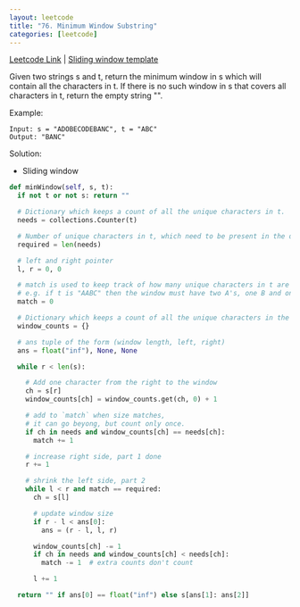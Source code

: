 ```yaml
---
layout: leetcode
title: "76. Minimum Window Substring"
categories: [leetcode]
---
```


[Leetcode Link](https://leetcode.com/problems/minimum-window-substring/)
| [Sliding window template](/template/sliding_window)

Given two strings s and t, return the minimum window in s which will contain all the characters in t. If there is no such window in s that covers all characters in t, return the empty string "".

Example:

```
Input: s = "ADOBECODEBANC", t = "ABC"
Output: "BANC"
```

Solution: 

* Sliding window

```python
def minWindow(self, s, t):
  if not t or not s: return ""

  # Dictionary which keeps a count of all the unique characters in t.
  needs = collections.Counter(t)

  # Number of unique characters in t, which need to be present in the desired window.
  required = len(needs)

  # left and right pointer
  l, r = 0, 0

  # match is used to keep track of how many unique characters in t are present in the current window in its desired frequency.
  # e.g. if t is "AABC" then the window must have two A's, one B and one C. Thus match would be = 3 when all these conditions are met.
  match = 0

  # Dictionary which keeps a count of all the unique characters in the current window.
  window_counts = {}

  # ans tuple of the form (window length, left, right)
  ans = float("inf"), None, None

  while r < len(s):

    # Add one character from the right to the window
    ch = s[r]
    window_counts[ch] = window_counts.get(ch, 0) + 1

    # add to `match` when size matches, 
    # it can go beyong, but count only once.  
    if ch in needs and window_counts[ch] == needs[ch]:
      match += 1

    # increase right side, part 1 done
    r += 1

    # shrink the left side, part 2
    while l < r and match == required:
      ch = s[l]

      # update window size
      if r - l < ans[0]:
        ans = (r - l, l, r)

      window_counts[ch] -= 1
      if ch in needs and window_counts[ch] < needs[ch]:
        match -= 1  # extra counts don't count

      l += 1

  return "" if ans[0] == float("inf") else s[ans[1]: ans[2]]
```
